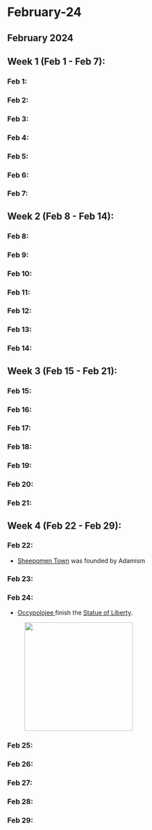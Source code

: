 # February-24

## February 2024

## Week 1 (Feb 1 - Feb 7):

### Feb 1:

### Feb 2:

### Feb 3:

### Feb 4:

### Feb 5:

### Feb 6:

### Feb 7:

## Week 2 (Feb 8 - Feb 14):

### Feb 8:

### Feb 9:

### Feb 10:

### Feb 11:

### Feb 12:

### Feb 13:

### Feb 14:

## Week 3 (Feb 15 - Feb 21):

### Feb 15:

### Feb 16:

### Feb 17:

### Feb 18:

### Feb 19:

### Feb 20:

### Feb 21:

## Week 4 (Feb 22 - Feb 29):

### Feb 22:

* [Sheepomen Town](../../the-world/civilization/towns/finland-region/sheepomen-town/) was founded by Adamism

### Feb 23:

### Feb 24:

* [Occypolojee ](../../the-world/civilization/players/occypolojee.md)finish the [Statue of Liberty](../../the-world/civilization/towns/baltics-region/superalko/statue-of-liberty.md).

<figure><img src="../../.gitbook/assets/image (96).png" alt="" width="249"><figcaption></figcaption></figure>

### Feb 25:

### Feb 26:

### Feb 27:

### Feb 28:

### Feb 29:
